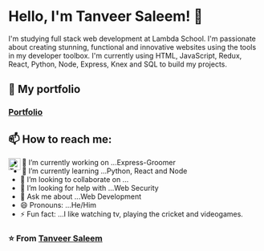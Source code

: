 # Hello, I'm Tanveer Saleem! 👋
I'm studying full stack web development at Lambda School. I'm passionate about creating stunning, functional and innovative websites using the tools in my developer toolbox. I'm currently using HTML, JavaScript, Redux, React, Python, Node, Express, Knex and SQL to build my projects.

## 🔭 My portfolio
### [Portfolio](https://vigilant-noyce-1cfa09.netlify.app/)

## 📫 How to reach me:
  <a href="https://www.linkedin.com/in/tanveer-saleem/">
     <img align="left" alt="Tanveer Saleem's Linkedin" width="24px" src="https://cdn.jsdelivr.net/npm/simple-icons@v3/icons/linkedin.svg" />
  </a>

- 🔭 I’m currently working on ...Express-Groomer
- 🌱 I’m currently learning ...Python, React and Node
- 👯 I’m looking to collaborate on ...
- 🤔 I’m looking for help with ...Web Security
- 💬 Ask me about ...Web Development
- 😄 Pronouns: ...He/Him
- ⚡ Fun fact: ...I like watching tv, playing the cricket and videogames.


### ⭐️ From [Tanveer Saleem](https://github.com/tanveersaleem786)

